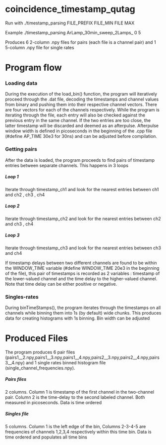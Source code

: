# coincidence_timestamp_qutag

Run with 
./timestamp_parsing FILE_PREFIX FILE_MIN FILE MAX

Example 
./timestamp_parsing ArLamp_30min_sweep_2Lamps_ 0 5


Produces 6 2-column .npy  files for pairs (each file is a channel pair) and 1 5-column .npy file for single rates



# Program flow

### Loading data 
During the execution of the load_bin() function, the program will iteratively proceed through the .dat file, decoding the timestamps and channel values from binary and pushing them into their respective channel vectors. There are four vectors for each of the channels respectively. While the program is iterating through the file, each entry will also be checked against the previous entry in the same channel. If the two entries are too close, the latter timestamp will be discarded and deemed as an afterpulse. Afterpulse window width is defined in picoseconds in the beginning of the .cpp file (#define AP_TIME 30e3 for 30ns) and can be adjusted before compilation.

### Getting pairs
After the data is loaded, the program proceeds to find pairs of timestamp entries between separate channels. This happens in 3 loops

##### Loop 1
Iterate through timestamp_ch1 and look for the nearest entries between ch1 and ch2 , ch3 , ch4

##### Loop 2
Iterate through timestamp_ch2 and look for the nearest entries between ch2 and ch3 , ch4

##### Loop 3
Iterate through timestamp_ch3 and look for the nearest entries between ch3 and ch4

If timestamp delays between two different channels are found to be within the WINDOW_TIME variable (#define WINDOW_TIME 20e3 in the beginning of the file), this pair of timestamps is recorded as 2 variables : timestamp of the lower-valued channel and the time delay to the higher-valued channel. Note that time delay can be either positive or negative.

### Singles-rates
During binTimeStamps(), the program iterates through the timestamps on all channels while binning them into 1s (by default) wide chunks. This produces data for creating histograms with 1s binning. Bin width can be adjusted

# Produced Files
The program produces 6 pair files (pairs1__2.npy,pairs1__3.npy,pairs1__4.npy,pairs2__3.npy,pairs2__4.npy,pairs3__4.npy) and 1 single rates binned histogram file (single_channel_frequencies.npy). 

##### Pairs files
2 columns. Column 1 is timestamp of the first channel in the two-channel pair. Column 2 is the time-delay to the second labeled channel. Both measured in picoseconds. Data is time ordered
##### Singles file
5 columns. Column 1 is the left edge of the bin, Columns 2-3-4-5 are frequencies of channels 1,2,3,4 respectively within this time bin. Data is time ordered and populates all time bins
